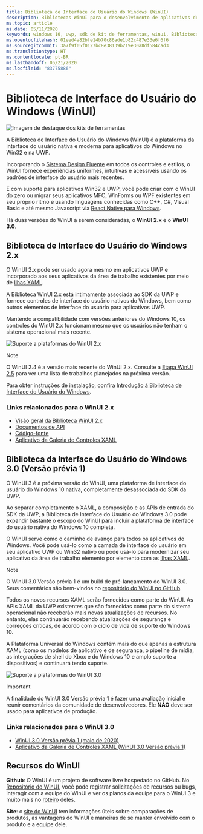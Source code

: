 ```yaml
---
title: Biblioteca de Interface do Usuário do Windows (WinUI)
description: Bibliotecas WinUI para o desenvolvimento de aplicativos do Windows.
ms.topic: article
ms.date: 05/11/2020
keywords: windows 10, uwp, sdk de kit de ferramentas, winui, Biblioteca de Interface do Usuário do Windows
ms.openlocfilehash: 01eed4a82bfe14b70c86ade1b82c487e33e6f6f6
ms.sourcegitcommit: 3a7f9f05f0127bc8e38139b219e30a8df584cad3
ms.translationtype: HT
ms.contentlocale: pt-BR
ms.lasthandoff: 05/21/2020
ms.locfileid: "83775886"
---
```

# <a name="windows-ui-library-winui"></a>Biblioteca de Interface do Usuário do Windows (WinUI)

![Imagem de destaque dos kits de ferramentas](../images/logo-winui.png)

A Biblioteca de Interface do Usuário do Windows (WinUI) é a plataforma da interface do usuário nativa e moderna para aplicativos do Windows no Win32 e na UWP.

Incorporando o [Sistema Design Fluente](https://www.microsoft.com/design/fluent/#/) em todos os controles e estilos, o WinUI fornece experiências uniformes, intuitivas e acessíveis usando os padrões de interface do usuário mais recentes.

E com suporte para aplicativos Win32 e UWP, você pode criar com o WinUI do zero ou migrar seus aplicativos MFC, WinForms ou WPF existentes em seu próprio ritmo e usando linguagens conhecidas como C++, C#, Visual Basic e até mesmo Javascript via [React Native para Windows](https://microsoft.github.io/react-native-windows/).

Há duas versões do WinUI a serem consideradas, o **WinUI 2.x** e o **WinUI 3.0**.

## <a name="windows-ui-2x-library"></a>Biblioteca de Interface do Usuário do Windows 2.x

O WinUI 2.x pode ser usado agora mesmo em aplicativos UWP e incorporado aos seus aplicativos da área de trabalho existentes por meio de [Ilhas XAML](/windows/apps/desktop/modernize/xaml-islands).

A Biblioteca WinUI 2.x está intimamente associada ao SDK da UWP e fornece controles de interface do usuário nativos do Windows, bem como outros elementos de interface do usuário para aplicativos UWP.

Mantendo a compatibilidade com versões anteriores do Windows 10, os controles do WinUI 2.x funcionam mesmo que os usuários não tenham o sistema operacional mais recente.

![Suporte a plataformas do WinUI 2.x](../images/platforms-winui2.png)

> [!NOTE]
> O WinUI 2.4 é a versão mais recente do WinUI 2.x. Consulte a [Etapa WinUI 2.5](https://github.com/microsoft/microsoft-ui-xaml/milestone/10) para ver uma lista de trabalhos planejados na próxima versão.

Para obter instruções de instalação, confira [Introdução à Biblioteca de Interface do Usuário do Windows](winui2/getting-started.md).

### <a name="related-links-for-winui-2x"></a>Links relacionados para o WinUI 2.x

- [Visão geral da Biblioteca WinUI 2.x](winui2/index.md)
- [Documentos de API](https://docs.microsoft.com/uwp/api/overview/winui/)
- [Código-fonte](https://aka.ms/winui)
- [Aplicativo da Galeria de Controles XAML](https://www.microsoft.com/p/xaml-controls-gallery/9msvh128x2zt)

## <a name="windows-ui-30-library-preview-1"></a>Biblioteca da Interface do Usuário do Windows 3.0 (Versão prévia 1)

O WinUI 3 é a próxima versão do WinUI, uma plataforma de interface do usuário do Windows 10 nativa, completamente desassociada do SDK da UWP.

Ao separar completamente o XAML, a composição e as APIs de entrada do SDK da UWP, a Biblioteca de Interface do Usuário do Windows 3.0 pode expandir bastante o escopo do WinUI para incluir a plataforma de interface do usuário nativa do Windows 10 completa.

O WinUI serve como o caminho de avanço para todos os aplicativos do Windows. Você pode usá-lo como a camada de interface do usuário em seu aplicativo UWP ou Win32 nativo ou pode usá-lo para modernizar seu aplicativo da área de trabalho elemento por elemento com as [Ilhas XAML](https://docs.microsoft.com/windows/apps/desktop/modernize/xaml-islands).

> [!NOTE]
> O WinUI 3.0 Versão prévia 1 é um build de pré-lançamento do WinUI 3.0. Seus comentários são bem-vindos no [repositório do WinUI no GitHub](https://github.com/microsoft/microsoft-ui-xaml).

Todos os novos recursos XAML serão fornecidos como parte do WinUI. As APIs XAML da UWP existentes que são fornecidas como parte do sistema operacional não receberão mais novas atualizações de recursos. No entanto, elas continuarão recebendo atualizações de segurança e correções críticas, de acordo com o ciclo de vida de suporte do Windows 10.

A Plataforma Universal do Windows contém mais do que apenas a estrutura XAML (como os modelos de aplicativo e de segurança, o pipeline de mídia, as integrações de shell do Xbox e do Windows 10 e amplo suporte a dispositivos) e continuará tendo suporte.

![Suporte a plataformas do WinUI 3.0](../images/platforms-winui3.png)

> [!Important]
> A finalidade do WinUI 3.0 Versão prévia 1 é fazer uma avaliação inicial e reunir comentários da comunidade de desenvolvedores. Ele **NÃO** deve ser usado para aplicativos de produção.

### <a name="related-links-for-winui-30"></a>Links relacionados para o WinUI 3.0

- [WinUI 3.0 Versão prévia 1 (maio de 2020)](winui3/index.md)
- [Aplicativo da Galeria de Controles XAML (WinUI 3.0 Versão prévia 1)](https://github.com/microsoft/Xaml-Controls-Gallery/tree/winui3preview)

## <a name="winui-resources"></a>Recursos do WinUI

**Github**: O WinUI é um projeto de software livre hospedado no GitHub. No [Repositório do WinUI](https://github.com/microsoft/microsoft-ui-xaml), você pode registrar solicitações de recursos ou bugs, interagir com a equipe do WinUI e ver os planos da equipe para o WinUI 3 e muito mais no [roteiro](https://github.com/microsoft/microsoft-ui-xaml/blob/master/docs/roadmap.md) deles.

**Site**: o [site do WinUI](https://aka.ms/winui) tem informações úteis sobre comparações de produtos, as vantagens do WinUI e maneiras de se manter envolvido com o produto e a equipe dele.
